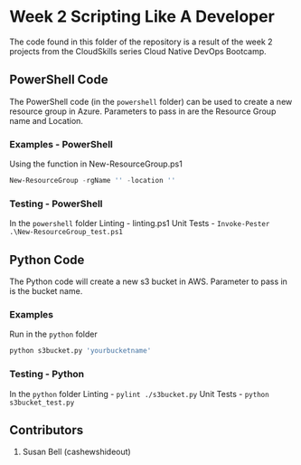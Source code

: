 # Week 2 Scripting Like A Developer

The code found in this folder of the repository is a result of the week 2 projects from the CloudSkills series Cloud Native DevOps Bootcamp.

## PowerShell Code

The PowerShell code (in the `powershell` folder) can be used to create a new resource group in Azure. Parameters to pass in are the Resource Group name and Location.

### Examples - PowerShell

Using the function in New-ResourceGroup.ps1

```PowerShell
New-ResourceGroup -rgName '' -location ''
```

### Testing - PowerShell

In the `powershell` folder
Linting - linting.ps1
Unit Tests - `Invoke-Pester .\New-ResourceGroup_test.ps1`

## Python Code

The Python code will create a new s3 bucket in AWS. Parameter to pass in is the bucket name.

### Examples

Run in the `python` folder

```Python
python s3bucket.py 'yourbucketname'
```

### Testing - Python

In the `python` folder
Linting - `pylint ./s3bucket.py`
Unit Tests - `python s3bucket_test.py`

## Contributors

1. Susan Bell (cashewshideout)
